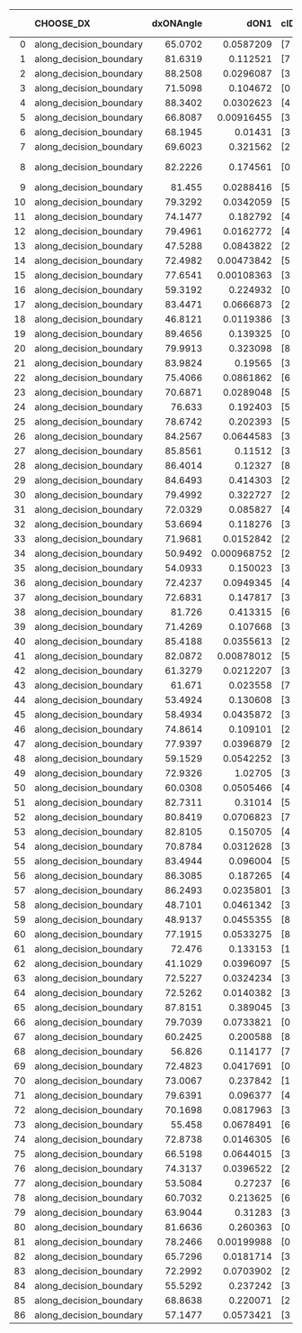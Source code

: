|    | CHOOSE_DX               |   dxONAngle |        dON1 | cIDON1   |   dON_patch_1 |   nTON |         dON |   dxOFFAngle |       dOFF1 | cIDOFF1   |   dOFF_patch_1 |   nTOFF |        dOFF | SUCCESS   |   nExp |   dual_point_id |   subpoint_time_seconds |   total_execution_time |        logp |      dOFF/dON | Vote dOFF>dON   |
|---:|:------------------------|------------:|------------:|:---------|--------------:|-------:|------------:|-------------:|------------:|:----------|---------------:|--------:|------------:|:----------|-------:|----------------:|------------------------:|-----------------------:|------------:|--------------:|:----------------|
|  0 | along_decision_boundary |     65.0702 | 0.0587209   | [7 9]    |   0.0587209   |      1 | 0.0587209   |      62.5871 | 0.0235456   | [7 9]     |    0.0235456   |       1 | 0.0235456   | False     |      1 |               1 |                1.00517  |                1.25446 |  0          |   0.400974    | False           |
|  1 | along_decision_boundary |     81.6319 | 0.112521    | [7 9]    |   0.112521    |      1 | 0.112521    |      73.2879 | 0.00057664  | [7 9]     |    0.00057664  |       1 | 0.00057664  | False     |      2 |               2 |                1.56938  |                2.82883 | -0.5        |   0.00512473  | False           |
|  2 | along_decision_boundary |     88.2508 | 0.0296087   | [3 9]    |   0.0296087   |      1 | 0.0296087   |      88.2193 | 0.0359018   | [3 9]     |    0.0359018   |       1 | 0.0359018   | True      |      3 |               3 |                1.1366   |                3.9705  | -1          |   1.21254     | True            |
|  3 | along_decision_boundary |     71.5098 | 0.104672    | [0 1]    |   0.104672    |      1 | 0.104672    |      65.5064 | 0.0634734   | [0 1]     |    0.0634734   |       1 | 0.0634734   | False     |      4 |               4 |                1.51842  |                5.49644 | -0.166667   |   0.606402    | False           |
|  4 | along_decision_boundary |     88.3402 | 0.0302623   | [4 7]    |   0.0302623   |      1 | 0.0302623   |      70.9352 | 0.529149    | [4 7]     |    0.529149    |       1 | 0.529149    | True      |      5 |               6 |                2.66311  |                8.21663 | -0.5        |  17.4854      | True            |
|  5 | along_decision_boundary |     66.8087 | 0.00916455  | [3 5]    |   0.00916455  |      1 | 0.00916455  |      69.2258 | 0.0195111   | [3 5]     |    0.0195111   |       1 | 0.0195111   | True      |      6 |               7 |                1.06568  |                9.28927 | -0.1        |   2.12897     | True            |
|  6 | along_decision_boundary |     68.1945 | 0.01431     | [3 6]    |   0.01431     |      1 | 0.01431     |      65.1272 | 0.0040763   | [3 6]     |    0.0040763   |       1 | 0.0040763   | False     |      7 |              11 |                0.678639 |               11.8859  | -0          |   0.284857    | False           |
|  7 | along_decision_boundary |     69.6023 | 0.321562    | [2 8]    |   0.321562    |      1 | 0.321562    |      80.3076 | 0.217053    | [2 8]     |    0.217053    |       1 | 0.217053    | False     |      8 |              12 |                1.8742   |               13.7641  | -0.0714286  |   0.674996    | False           |
|  8 | along_decision_boundary |     82.2226 | 0.174561    | [0 8]    |   0.174561    |      1 | 0.174561    |      75.3157 | 4.5648e-06  | [1 8]     |    4.5648e-06  |       1 | 4.5648e-06  | False     |      9 |              13 |                2.06313  |               15.8322  | -0.25       |   2.61502e-05 | False           |
|  9 | along_decision_boundary |     81.455  | 0.0288416   | [5 6]    |   0.0288416   |      1 | 0.0288416   |      88.1905 | 0.00905647  | [5 6]     |    0.00905647  |       1 | 0.00905647  | False     |     10 |              14 |                0.915378 |               16.7525  | -0.5        |   0.314008    | False           |
| 10 | along_decision_boundary |     79.3292 | 0.0342059   | [5 7]    |   0.0342059   |      1 | 0.0342059   |      71.3478 | 0.0822545   | [5 7]     |    0.0822545   |       1 | 0.0822545   | True      |     11 |              15 |                1.97357  |               18.7301  | -0.8        |   2.40469     | True            |
| 11 | along_decision_boundary |     74.1477 | 0.182792    | [4 6]    |   0.182792    |      1 | 0.182792    |      77.2572 | 0.221055    | [4 6]     |    0.221055    |       1 | 0.221055    | True      |     12 |              19 |                2.24752  |               22.1765  | -0.409091   |   1.20933     | True            |
| 12 | along_decision_boundary |     79.4961 | 0.0162772   | [4 6]    |   0.0162772   |      1 | 0.0162772   |      75.4206 | 0.0141756   | [4 6]     |    0.0141756   |       1 | 0.0141756   | False     |     13 |              22 |                0.935436 |               25.2761  | -0.166667   |   0.870889    | False           |
| 13 | along_decision_boundary |     47.5288 | 0.0843822   | [2 4]    |   0.0843822   |      1 | 0.0843822   |      53.805  | 0.123155    | [2 4]     |    0.123155    |       1 | 0.123155    | True      |     14 |              26 |                1.50616  |               26.9139  | -0.346154   |   1.45949     | True            |
| 14 | along_decision_boundary |     72.4982 | 0.00473842  | [5 9]    |   0.00473842  |      1 | 0.00473842  |      74.6673 | 0.125658    | [5 9]     |    0.125658    |       1 | 0.125658    | True      |     15 |              28 |                1.36717  |               28.3171  | -0.142857   |  26.519       | True            |
| 15 | along_decision_boundary |     77.6541 | 0.00108363  | [3 4]    |   0.00108363  |      1 | 0.00108363  |      79.4126 | 0.0558734   | [3 4]     |    0.0558734   |       1 | 0.0558734   | True      |     16 |              29 |                1.13687  |               29.46    | -0.0333333  |  51.5614      | True            |
| 16 | along_decision_boundary |     59.3192 | 0.224932    | [0 1]    |   0.224932    |      1 | 0.224932    |      52.0443 | 0.229903    | [0 1]     |    0.229903    |       1 | 0.229903    | True      |     17 |              30 |                2.28114  |               31.7451  | -0          |   1.0221      | True            |
| 17 | along_decision_boundary |     83.4471 | 0.0666873   | [2 5]    |   0.0666873   |      1 | 0.0666873   |      76.8487 | 0.0111661   | [2 5]     |    0.0111661   |       1 | 0.0111661   | False     |     18 |              33 |                1.03613  |               32.8493  | -0.0294118  |   0.16744     | False           |
| 18 | along_decision_boundary |     46.8121 | 0.0119386   | [3 7]    |   0.0119386   |      1 | 0.0119386   |      46.3633 | 0.233467    | [3 7]     |    0.233467    |       1 | 0.233467    | True      |     19 |              34 |                3.42808  |               36.2824  | -0          |  19.5557      | True            |
| 19 | along_decision_boundary |     89.4656 | 0.139325    | [0 8]    |   0.139325    |      1 | 0.139325    |      78.9543 | 0.0501132   | [1 8]     |    0.0501132   |       1 | 0.0501132   | False     |     20 |              39 |                0.898283 |               37.3257  | -0.0263158  |   0.359685    | False           |
| 20 | along_decision_boundary |     79.9913 | 0.323098    | [8 9]    |   0.323098    |      1 | 0.323098    |      77.567  | 0.0433687   | [8 9]     |    0.0433687   |       1 | 0.0433687   | False     |     21 |              40 |                1.88922  |               39.2199  | -0          |   0.134228    | False           |
| 21 | along_decision_boundary |     83.9824 | 0.19565     | [3 5]    |   0.19565     |      1 | 0.19565     |      61.6777 | 0.0348906   | [3 5]     |    0.0348906   |       1 | 0.0348906   | False     |     22 |              42 |                2.05021  |               41.3068  | -0.0238095  |   0.178332    | False           |
| 22 | along_decision_boundary |     75.4066 | 0.0861862   | [6 9]    |   0.0861862   |      1 | 0.0861862   |      83.2197 | 0.12097     | [6 9]     |    0.12097     |       1 | 0.12097     | True      |     23 |              43 |                1.35523  |               42.6664  | -0.0909091  |   1.40358     | True            |
| 23 | along_decision_boundary |     70.6871 | 0.0289048   | [5 7]    |   0.0289048   |      1 | 0.0289048   |      70.9222 | 0.00996292  | [5 7]     |    0.00996292  |       1 | 0.00996292  | False     |     24 |              44 |                1.05944  |               43.7308  | -0.0217391  |   0.344681    | False           |
| 24 | along_decision_boundary |     76.633  | 0.192403    | [5 7]    |   0.192403    |      1 | 0.192403    |      69.9831 | 0.368173    | [5 7]     |    0.368173    |       1 | 0.368173    | True      |     25 |              45 |                2.52362  |               46.262   | -0.0833333  |   1.91356     | True            |
| 25 | along_decision_boundary |     78.6742 | 0.202393    | [5 7]    |   0.202393    |      1 | 0.202393    |      63.5217 | 0.415731    | [5 7]     |    0.415731    |       1 | 0.415731    | True      |     26 |              46 |                2.44612  |               48.7143  | -0.02       |   2.05408     | True            |
| 26 | along_decision_boundary |     84.2567 | 0.0644583   | [3 5]    |   0.0644583   |      1 | 0.0644583   |      87.1012 | 0.234045    | [3 5]     |    0.234045    |       1 | 0.234045    | True      |     27 |              49 |                3.1025   |               55.6207  | -0          |   3.63096     | True            |
| 27 | along_decision_boundary |     85.8561 | 0.11512     | [3 5]    |   0.11512     |      1 | 0.11512     |      80.7516 | 0.188247    | [3 5]     |    0.188247    |       1 | 0.188247    | True      |     28 |              55 |                1.2247   |               57.9157  | -0.0185185  |   1.63522     | True            |
| 28 | along_decision_boundary |     86.4014 | 0.12327     | [8 9]    |   0.12327     |      1 | 0.12327     |      86.3919 | 0.000190798 | [8 9]     |    0.000190798 |       1 | 0.000190798 | False     |     29 |              56 |                2.75745  |               60.6781  | -0.0714286  |   0.00154781  | False           |
| 29 | along_decision_boundary |     84.6493 | 0.414303    | [2 6]    |   0.414303    |      1 | 0.414303    |      74.9639 | 0.478072    | [2 6]     |    0.478072    |       1 | 0.478072    | True      |     30 |              58 |                3.58549  |               64.3189  | -0.0172414  |   1.15392     | True            |
| 30 | along_decision_boundary |     79.4992 | 0.322727    | [2 9]    |   0.322727    |      1 | 0.322727    |      75.6898 | 0.0989935   | [2 9]     |    0.0989935   |       1 | 0.0989935   | False     |     31 |              59 |                2.24342  |               66.5663  | -0.0666667  |   0.30674     | False           |
| 31 | along_decision_boundary |     72.0329 | 0.085827    | [4 7]    |   0.085827    |      1 | 0.085827    |      72.7469 | 0.0174313   | [4 7]     |    0.0174313   |       1 | 0.0174313   | False     |     32 |              61 |                1.00081  |               67.6165  | -0.016129   |   0.203098    | False           |
| 32 | along_decision_boundary |     53.6694 | 0.118276    | [3 6]    |   0.118276    |      1 | 0.118276    |      69.8015 | 0.153663    | [3 6]     |    0.153663    |       1 | 0.153663    | True      |     33 |              63 |                1.65758  |               69.3056  | -0          |   1.29919     | True            |
| 33 | along_decision_boundary |     71.9681 | 0.0152842   | [2 5]    |   0.0152842   |      1 | 0.0152842   |      86.864  | 0.10471     | [2 5]     |    0.10471     |       1 | 0.10471     | True      |     34 |              64 |                1.14283  |               70.4534  | -0.0151515  |   6.85084     | True            |
| 34 | along_decision_boundary |     50.9492 | 0.000968752 | [2 4]    |   0.000968752 |      1 | 0.000968752 |      53.2334 | 0.0111028   | [2 4]     |    0.0111028   |       1 | 0.0111028   | True      |     35 |              65 |                0.840899 |               71.2993  | -0.0588235  |  11.4609      | True            |
| 35 | along_decision_boundary |     54.0933 | 0.150023    | [3 5]    |   0.150023    |      1 | 0.150023    |      59.1142 | 0.0586017   | [3 5]     |    0.0586017   |       1 | 0.0586017   | False     |     36 |              70 |                1.78968  |               78.9295  | -0.128571   |   0.390619    | False           |
| 36 | along_decision_boundary |     72.4237 | 0.0949345   | [4 6]    |   0.0949345   |      1 | 0.0949345   |      80.7671 | 0.497183    | [4 6]     |    0.497183    |       1 | 0.497183    | True      |     37 |              71 |                4.71924  |               83.6568  | -0.0555556  |   5.23712     | True            |
| 37 | along_decision_boundary |     72.6831 | 0.147817    | [3 6]    |   0.147817    |      1 | 0.147817    |      74.1757 | 0.0298903   | [3 6]     |    0.0298903   |       1 | 0.0298903   | False     |     38 |              74 |                2.48592  |               86.2113  | -0.121622   |   0.202212    | False           |
| 38 | along_decision_boundary |     81.726  | 0.413315    | [6 9]    |   0.413315    |      1 | 0.413315    |      64.3007 | 0.21384     | [6 9]     |    0.21384     |       1 | 0.21384     | False     |     39 |              75 |                6.87034  |               93.0857  | -0.0526316  |   0.517378    | False           |
| 39 | along_decision_boundary |     71.4269 | 0.107668    | [3 5]    |   0.107668    |      1 | 0.107668    |      59.0113 | 0.00684996  | [3 5]     |    0.00684996  |       1 | 0.00684996  | False     |     40 |              81 |                2.92182  |              100.335   | -0.0128205  |   0.063621    | False           |
| 40 | along_decision_boundary |     85.4188 | 0.0355613   | [2 4]    |   0.0355613   |      1 | 0.0355613   |      80.3872 | 0.0385134   | [2 4]     |    0.0385134   |       1 | 0.0385134   | True      |     41 |              82 |                0.904084 |              101.246   | -0          |   1.08302     | True            |
| 41 | along_decision_boundary |     82.0872 | 0.00878012  | [5 7]    |   0.00878012  |      1 | 0.00878012  |      88.7643 | 0.384027    | [5 7]     |    0.384027    |       1 | 0.384027    | True      |     42 |              85 |                4.70446  |              111.15    | -0.0121951  |  43.7383      | True            |
| 42 | along_decision_boundary |     61.3279 | 0.0212207   | [3 6]    |   0.0212207   |      1 | 0.0212207   |      71.3822 | 0.287611    | [3 6]     |    0.287611    |       1 | 0.287611    | True      |     43 |              87 |                2.55513  |              113.745   | -0.047619   |  13.5533      | True            |
| 43 | along_decision_boundary |     61.671  | 0.023558    | [7 8]    |   0.023558    |      1 | 0.023558    |      56.8264 | 0.0380295   | [7 8]     |    0.0380295   |       1 | 0.0380295   | True      |     44 |              88 |                1.59696  |              115.347   | -0.104651   |   1.61429     | True            |
| 44 | along_decision_boundary |     53.4924 | 0.130608    | [3 7]    |   0.130608    |      1 | 0.130608    |      38.0957 | 0.154122    | [3 7]     |    0.154122    |       1 | 0.154122    | True      |     45 |              89 |                2.60801  |              117.962   | -0.181818   |   1.18003     | True            |
| 45 | along_decision_boundary |     58.4934 | 0.0435872   | [3 6]    |   0.0435872   |      1 | 0.0435872   |      73.1067 | 0.0393846   | [3 6]     |    0.0393846   |       1 | 0.0393846   | False     |     46 |              90 |                0.826224 |              118.796   | -0.277778   |   0.903583    | False           |
| 46 | along_decision_boundary |     74.8614 | 0.109101    | [2 4]    |   0.109101    |      1 | 0.109101    |      86.9017 | 0.0611436   | [2 4]     |    0.0611436   |       1 | 0.0611436   | False     |     47 |              92 |                1.42856  |              123.011   | -0.173913   |   0.560432    | False           |
| 47 | along_decision_boundary |     77.9397 | 0.0396879   | [2 5]    |   0.0396879   |      1 | 0.0396879   |      86.114  | 0.0569481   | [2 5]     |    0.0569481   |       1 | 0.0569481   | True      |     48 |              94 |                1.02965  |              126.434   | -0.0957447  |   1.4349      | True            |
| 48 | along_decision_boundary |     59.1529 | 0.0542252   | [3 7]    |   0.0542252   |      1 | 0.0542252   |      68.6873 | 0.128967    | [3 7]     |    0.128967    |       1 | 0.128967    | True      |     49 |              97 |                1.62995  |              128.149   | -0.166667   |   2.37836     | True            |
| 49 | along_decision_boundary |     72.9326 | 1.02705     | [3 8]    |   1.02705     |      1 | 1.02705     |      72.7953 | 0.0398547   | [3 8]     |    0.0398547   |       1 | 0.0398547   | False     |     50 |              99 |                4.11893  |              132.322   | -0.255102   |   0.038805    | False           |
| 50 | along_decision_boundary |     60.0308 | 0.0505466   | [4 7]    |   0.0505466   |      1 | 0.0505466   |      72.2402 | 0.0405156   | [4 7]     |    0.0405156   |       1 | 0.0405156   | False     |     51 |             100 |                1.87201  |              134.199   | -0.16       |   0.801551    | False           |
| 51 | along_decision_boundary |     82.7311 | 0.31014     | [5 9]    |   0.31014     |      1 | 0.31014     |      81.1321 | 0.142772    | [5 9]     |    0.142772    |       1 | 0.142772    | False     |     52 |             105 |                1.58744  |              142.376   | -0.0882353  |   0.460347    | False           |
| 52 | along_decision_boundary |     80.8419 | 0.0706823   | [7 9]    |   0.0706823   |      1 | 0.0706823   |      84.151  | 0.157427    | [7 9]     |    0.157427    |       1 | 0.157427    | True      |     53 |             106 |                1.26817  |              143.648   | -0.0384615  |   2.22725     | True            |
| 53 | along_decision_boundary |     82.8105 | 0.150705    | [4 6]    |   0.150705    |      1 | 0.150705    |      89.3867 | 0.0664898   | [4 6]     |    0.0664898   |       1 | 0.0664898   | False     |     54 |             107 |                1.94304  |              145.599   | -0.0849057  |   0.441191    | False           |
| 54 | along_decision_boundary |     70.8784 | 0.0312628   | [3 5]    |   0.0312628   |      1 | 0.0312628   |      73.1198 | 0.00484376  | [3 5]     |    0.00484376  |       1 | 0.00484376  | False     |     55 |             109 |                0.760146 |              146.403   | -0.037037   |   0.154937    | False           |
| 55 | along_decision_boundary |     83.4944 | 0.096004    | [5 6]    |   0.096004    |      1 | 0.096004    |      73.6703 | 0.110255    | [5 6]     |    0.110255    |       1 | 0.110255    | True      |     56 |             112 |                1.94972  |              150.248   | -0.00909091 |   1.14844     | True            |
| 56 | along_decision_boundary |     86.3085 | 0.187265    | [4 6]    |   0.187265    |      1 | 0.187265    |      68.9732 | 0.112682    | [4 6]     |    0.112682    |       1 | 0.112682    | False     |     57 |             115 |                4.59776  |              156.61    | -0.0357143  |   0.601724    | False           |
| 57 | along_decision_boundary |     86.2493 | 0.0235801   | [3 5]    |   0.0235801   |      1 | 0.0235801   |      88.929  | 0.17669     | [3 5]     |    0.17669     |       1 | 0.17669     | True      |     58 |             117 |                1.2623   |              157.909   | -0.00877193 |   7.49319     | True            |
| 58 | along_decision_boundary |     48.7101 | 0.0461342   | [3 7]    |   0.0461342   |      1 | 0.0461342   |      75.3476 | 0.0382602   | [3 7]     |    0.0382602   |       1 | 0.0382602   | False     |     59 |             118 |                1.29695  |              159.212   | -0.0344828  |   0.829322    | False           |
| 59 | along_decision_boundary |     48.9137 | 0.0455355   | [8 9]    |   0.0455355   |      1 | 0.0455355   |      59.4357 | 0.0804735   | [8 9]     |    0.0804735   |       1 | 0.0804735   | True      |     60 |             120 |                1.34488  |              163.762   | -0.00847458 |   1.76727     | True            |
| 60 | along_decision_boundary |     77.1915 | 0.0533275   | [8 9]    |   0.0533275   |      1 | 0.0533275   |      70.0659 | 0.21041     | [8 9]     |    0.21041     |       1 | 0.21041     | True      |     61 |             122 |                1.87796  |              165.671   | -0.0333333  |   3.94562     | True            |
| 61 | along_decision_boundary |     72.476  | 0.133153    | [1 3]    |   0.133153    |      1 | 0.133153    |      84.5923 | 0.070841    | [0 3]     |    0.070841    |       1 | 0.070841    | False     |     62 |             124 |                1.79846  |              167.504   | -0.0737705  |   0.532025    | False           |
| 62 | along_decision_boundary |     41.1029 | 0.0396097   | [5 6]    |   0.0396097   |      1 | 0.0396097   |      57.0676 | 0.0556874   | [5 6]     |    0.0556874   |       1 | 0.0556874   | True      |     63 |             125 |                1.14484  |              168.654   | -0.0322581  |   1.4059      | True            |
| 63 | along_decision_boundary |     72.5227 | 0.0324234   | [3 7]    |   0.0324234   |      1 | 0.0324234   |      69.468  | 0.121839    | [3 7]     |    0.121839    |       1 | 0.121839    | True      |     64 |             126 |                1.17761  |              169.836   | -0.0714286  |   3.75775     | True            |
| 64 | along_decision_boundary |     72.5262 | 0.0140382   | [3 6]    |   0.0140382   |      1 | 0.0140382   |      68.3674 | 0.0371334   | [3 6]     |    0.0371334   |       1 | 0.0371334   | True      |     65 |             130 |                0.783857 |              172.521   | -0.125      |   2.64517     | True            |
| 65 | along_decision_boundary |     87.8151 | 0.389045    | [3 8]    |   0.389045    |      1 | 0.389045    |      66.8336 | 0.0877377   | [3 8]     |    0.0877377   |       1 | 0.0877377   | False     |     66 |             132 |                2.90364  |              175.457   | -0.192308   |   0.225521    | False           |
| 66 | along_decision_boundary |     79.7039 | 0.0733821   | [0 1]    |   0.0733821   |      1 | 0.0733821   |      89.7577 | 0.00906229  | [0 1]     |    0.00906229  |       1 | 0.00906229  | False     |     67 |             133 |                1.31171  |              176.775   | -0.121212   |   0.123495    | False           |
| 67 | along_decision_boundary |     60.2425 | 0.200588    | [8 9]    |   0.200588    |      1 | 0.200588    |      59.8655 | 0.0717019   | [8 9]     |    0.0717019   |       1 | 0.0717019   | False     |     68 |             135 |                2.07     |              178.892   | -0.0671642  |   0.357459    | False           |
| 68 | along_decision_boundary |     56.826  | 0.114177    | [7 9]    |   0.114177    |      1 | 0.114177    |      63.8338 | 0.509203    | [7 9]     |    0.509203    |       1 | 0.509203    | True      |     69 |             139 |                3.02474  |              182.041   | -0.0294118  |   4.45977     | True            |
| 69 | along_decision_boundary |     72.4823 | 0.0417691   | [0 3]    |   0.0417691   |      1 | 0.0417691   |      81.644  | 0.433375    | [1 3]     |    0.433375    |       1 | 0.433375    | True      |     70 |             141 |                3.98568  |              187.335   | -0.0652174  |  10.3755      | True            |
| 70 | along_decision_boundary |     73.0067 | 0.237842    | [1 6]    |   0.237842    |      1 | 0.237842    |      59.0142 | 0.099967    | [0 6]     |    0.099967    |       1 | 0.099967    | False     |     71 |             144 |                1.84447  |              190.598   | -0.114286   |   0.420309    | False           |
| 71 | along_decision_boundary |     79.6391 | 0.096377    | [4 6]    |   0.096377    |      1 | 0.096377    |      73.7435 | 0.150481    | [4 6]     |    0.150481    |       1 | 0.150481    | True      |     72 |             145 |                1.31264  |              191.917   | -0.0633803  |   1.56138     | True            |
| 72 | along_decision_boundary |     70.1698 | 0.0817963   | [3 6]    |   0.0817963   |      1 | 0.0817963   |      72.8978 | 0.00278663  | [3 6]     |    0.00278663  |       1 | 0.00278663  | False     |     73 |             146 |                1.1931   |              193.115   | -0.111111   |   0.0340679   | False           |
| 73 | along_decision_boundary |     55.458  | 0.0678491   | [6 9]    |   0.0678491   |      1 | 0.0678491   |      62.7821 | 0.322568    | [6 9]     |    0.322568    |       1 | 0.322568    | True      |     74 |             148 |                1.59171  |              196.242   | -0.0616438  |   4.75419     | True            |
| 74 | along_decision_boundary |     72.8738 | 0.0146305   | [6 7]    |   0.0146305   |      1 | 0.0146305   |      79.8898 | 0.0346707   | [6 7]     |    0.0346707   |       1 | 0.0346707   | True      |     75 |             150 |                1.11464  |              197.392   | -0.108108   |   2.36975     | True            |
| 75 | along_decision_boundary |     66.5198 | 0.0644015   | [3 7]    |   0.0644015   |      1 | 0.0644015   |      71.2524 | 0.0494913   | [3 7]     |    0.0494913   |       1 | 0.0494913   | False     |     76 |             151 |                0.975574 |              198.373   | -0.166667   |   0.768481    | False           |
| 76 | along_decision_boundary |     74.3137 | 0.0396522   | [2 5]    |   0.0396522   |      1 | 0.0396522   |      74.5807 | 0.0881893   | [2 5]     |    0.0881893   |       1 | 0.0881893   | True      |     77 |             154 |                1.09647  |              199.549   | -0.105263   |   2.22407     | True            |
| 77 | along_decision_boundary |     53.5084 | 0.27237     | [6 7]    |   0.27237     |      1 | 0.27237     |      46.9299 | 0.0206302   | [6 7]     |    0.0206302   |       1 | 0.0206302   | False     |     78 |             155 |                1.87722  |              201.434   | -0.162338   |   0.0757432   | False           |
| 78 | along_decision_boundary |     60.7032 | 0.213625    | [6 7]    |   0.213625    |      1 | 0.213625    |      52.8538 | 0.0262168   | [6 7]     |    0.0262168   |       1 | 0.0262168   | False     |     79 |             156 |                2.36938  |              203.809   | -0.102564   |   0.122723    | False           |
| 79 | along_decision_boundary |     63.9044 | 0.31283     | [3 5]    |   0.31283     |      1 | 0.31283     |      62.1594 | 0.199944    | [3 5]     |    0.199944    |       1 | 0.199944    | False     |     80 |             162 |                0.963767 |              211.213   | -0.056962   |   0.639146    | False           |
| 80 | along_decision_boundary |     81.6636 | 0.260363    | [0 1]    |   0.260363    |      1 | 0.260363    |      78.7915 | 0.0575293   | [0 1]     |    0.0575293   |       1 | 0.0575293   | False     |     81 |             166 |                1.68331  |              214.602   | -0.025      |   0.220958    | False           |
| 81 | along_decision_boundary |     78.2466 | 0.00199988  | [0 1]    |   0.00199988  |      1 | 0.00199988  |      81.8548 | 1.20679     | [0 1]     |    1.20679     |       1 | 1.20679     | True      |     82 |             167 |                2.50707  |              217.115   | -0.00617284 | 603.432       | True            |
| 82 | along_decision_boundary |     65.7296 | 0.0181714   | [3 6]    |   0.0181714   |      1 | 0.0181714   |      86.8276 | 0.148814    | [3 6]     |    0.148814    |       1 | 0.148814    | True      |     83 |             172 |                2.20912  |              222.552   | -0.0243902  |   8.18945     | True            |
| 83 | along_decision_boundary |     72.2992 | 0.0703902   | [2 5]    |   0.0703902   |      1 | 0.0703902   |      73.3282 | 0.10744     | [2 5]     |    0.10744     |       1 | 0.10744     | True      |     84 |             177 |                1.4701   |              224.207   | -0.0542169  |   1.52635     | True            |
| 84 | along_decision_boundary |     55.5292 | 0.237242    | [3 6]    |   0.237242    |      1 | 0.237242    |      59.3967 | 0.473657    | [3 6]     |    0.473657    |       1 | 0.473657    | True      |     85 |             180 |                3.24503  |              229.13    | -0.0952381  |   1.99652     | True            |
| 85 | along_decision_boundary |     68.8638 | 0.220071    | [2 7]    |   0.220071    |      1 | 0.220071    |      70.0866 | 0.341825    | [2 7]     |    0.341825    |       1 | 0.341825    | True      |     86 |             181 |                3.4215   |              232.562   | -0.147059   |   1.55325     | True            |
| 86 | along_decision_boundary |     57.1477 | 0.0573421   | [3 7]    |   0.0573421   |      1 | 0.0573421   |      70.011  | 0.512714    | [3 7]     |    0.512714    |       1 | 0.512714    | True      |     87 |             183 |                2.52135  |              235.136   | -0.209302   |   8.94133     | True            |